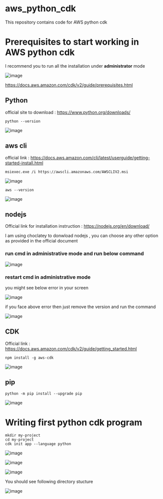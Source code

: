 # aws_python_cdk
This repository contains code for AWS python cdk

# Prerequisites to start working in AWS python cdk
I recommend you to run all the installation under **administrator** mode

![image](https://github.com/user-attachments/assets/d2247bd5-72ad-4bfd-95f3-79128068e79b)



https://docs.aws.amazon.com/cdk/v2/guide/prerequisites.html

## Python

official site to download : https://www.python.org/downloads/

```
python --version
```

![image](https://github.com/user-attachments/assets/c59650dc-dc45-47c4-a5a1-6b830fb4f636)


## aws cli

official link : https://docs.aws.amazon.com/cli/latest/userguide/getting-started-install.html

```
msiexec.exe /i https://awscli.amazonaws.com/AWSCLIV2.msi
```


![image](https://github.com/user-attachments/assets/ccf840fc-6820-44b6-aab0-784800f6fdde)

```
aws --version
```

![image](https://github.com/user-attachments/assets/bf67889e-8bf4-40dc-9b26-749fb55e43ca)





## nodejs

Official link for installation instruction : https://nodejs.org/en/download/

I am using choclatey to donwload nodejs , you can choose any other option as provided in the official document 

### run cmd in administrative mode and run below command 

![image](https://github.com/user-attachments/assets/d8ea789c-d3e7-449d-a6dd-6c5e25b99e7a)

### restart cmd in administrative mode

  you might see below error in your screen 

  ![image](https://github.com/user-attachments/assets/bdb95975-7e07-405e-ad47-d8e07a7254c5)

  if you face above error then just remove the version and run the command

  ![image](https://github.com/user-attachments/assets/223160d3-fbfc-4406-8fd2-360f449f07b6)


## CDK 

Official link : https://docs.aws.amazon.com/cdk/v2/guide/getting_started.html

```
npm install -g aws-cdk
```

![image](https://github.com/user-attachments/assets/31b72830-ae50-4d01-b08b-bdc761158fae)

## pip

```
python -m pip install --upgrade pip
```

![image](https://github.com/user-attachments/assets/8c9617de-a754-46d5-a9f1-c77b98a14a33)



# Writing first python cdk program

```
mkdir my-project
cd my-project
cdk init app --language python
```

![image](https://github.com/user-attachments/assets/ff5bd0dd-6dd0-4aff-96fc-9e1b358a1b4c)

![image](https://github.com/user-attachments/assets/b65bc77e-9140-46e8-97a0-aadf2f5baa6a)

![image](https://github.com/user-attachments/assets/17df5715-4ddc-4de0-8f6b-8861f09ac549)

You should see following directory stucture 

![image](https://github.com/user-attachments/assets/efd099c4-dedc-411e-aea1-37f9f6445996)






